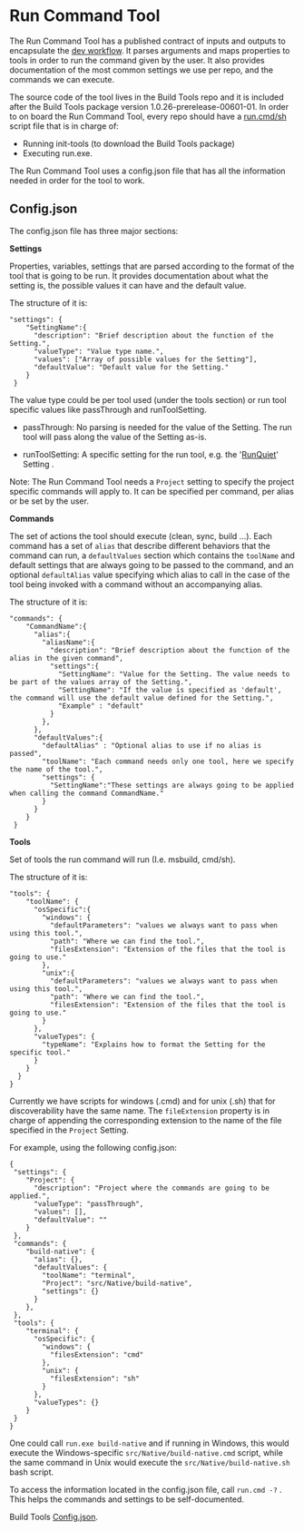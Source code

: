 Run Command Tool
===========================
The Run Command Tool has a published contract of inputs and outputs to encapsulate the [dev workflow](Dev-workflow.md). It parses arguments and maps properties to tools in order to run the command given by the user. It also provides documentation of the most common settings we use per repo, and the commands we can execute.

The source code of the tool lives in the Build Tools repo and it is included after the Build Tools package version 1.0.26-prerelease-00601-01. 
In order to on board the Run Command Tool, every repo should have a [run.cmd/sh](../run.cmd) script file that is in charge of:
- Running init-tools (to download the Build Tools package) 
- Executing run.exe.

The Run Command Tool uses a config.json file that has all the information needed in order for the tool to work.

Config.json
---------------------------
The config.json file has three major sections:

**Settings**

Properties, variables, settings that are parsed according to the format of the tool that is going to be run. It provides documentation about what the setting is, the possible values it can have and the default value.

The structure of it is:
```
"settings": {
    "SettingName":{
      "description": "Brief description about the function of the Setting.",
      "valueType": "Value type name.",
      "values": ["Array of possible values for the Setting"],
      "defaultValue": "Default value for the Setting."
    }
 }
```
The value type could be per tool used (under the tools section) or run tool specific values like passThrough and runToolSetting. 

- passThrough: No parsing is needed for the value of the Setting. The run tool will pass along the value of the Setting as-is.

- runToolSetting: A specific setting for the run tool, e.g. the '[RunQuiet](https://github.com/dotnet/buildtools/blob/master/src/Run/Setup.cs#L176)' Setting .

Note: The Run Command Tool needs a `Project` setting to specify the project specific commands will apply to. It can be specified per command, per alias or be set by the user.

**Commands**

The set of actions the tool should execute (clean, sync, build …). Each command has a set of `alias` that describe different behaviors that the command can run, a `defaultValues` section which contains the `toolName` and default settings that are always going to be passed to the command, and an optional `defaultAlias` value specifying which alias to call in the case of the tool being invoked with a command without an accompanying alias.

The structure of it is:
```
"commands": {
    "CommandName":{
      "alias":{
        "aliasName":{
          "description": "Brief description about the function of the alias in the given command",
          "settings":{
            "SettingName": "Value for the Setting. The value needs to be part of the values array of the Setting.",
            "SettingName": "If the value is specified as 'default', the command will use the default value defined for the Setting.",
            "Example" : "default"
          }
        },
      },
      "defaultValues":{
        "defaultAlias" : "Optional alias to use if no alias is passed",
        "toolName": "Each command needs only one tool, here we specify the name of the tool.",
        "settings": {
          "SettingName":"These settings are always going to be applied when calling the command CommandName."
        }
      }
    }
 }
```

**Tools** 

Set of tools the run command will run (I.e. msbuild, cmd/sh). 

The structure of it is:
```
"tools": {
    "toolName": {
      "osSpecific":{
        "windows": {
          "defaultParameters": "values we always want to pass when using this tool.",
          "path": "Where we can find the tool.",
          "filesExtension": "Extension of the files that the tool is going to use."
        },
        "unix":{
          "defaultParameters": "values we always want to pass when using this tool.",
          "path": "Where we can find the tool.",
          "filesExtension": "Extension of the files that the tool is going to use."
        }
      },
      "valueTypes": {
        "typeName": "Explains how to format the Setting for the specific tool."
      }
    }
  }
}
```
Currently we have scripts for windows (.cmd) and for unix (.sh) that for discoverability have the same name. The `fileExtension` property is in charge of appending the corresponding extension to the name of the file specified in the `Project` Setting.

For example, using the following config.json:
```
{
 "settings": {
    "Project": {
      "description": "Project where the commands are going to be applied.",
      "valueType": "passThrough",
      "values": [],
      "defaultValue": ""
    }
 },
 "commands": {
    "build-native": {
      "alias": {},
      "defaultValues": {
        "toolName": "terminal",
        "Project": "src/Native/build-native",
        "settings": {}
      }
    },
 },
 "tools": {
    "terminal": {
      "osSpecific": {
        "windows": {
          "filesExtension": "cmd"
        },
        "unix": {
          "filesExtension": "sh"
        }
      },
      "valueTypes": {}
    }
 }
}
```
One could call `run.exe build-native` and if running in Windows, this would execute the Windows-specific `src/Native/build-native.cmd` script, while the same command in Unix would execute the `src/Native/build-native.sh` bash script.

To access the information located in the config.json file, call `run.cmd -?` . This helps the commands and settings to be self-documented.

Build Tools [Config.json](../config.json).
